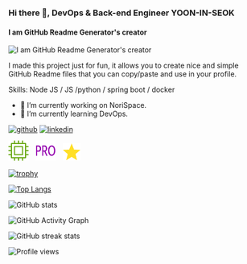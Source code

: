 ### Hi there 👋, DevOps & Back-end Engineer YOON-IN-SEOK
#### I am GitHub Readme Generator's creator
![I am GitHub Readme Generator's creator](https://arturssmirnovs.github.io/github-profile-readme-generator/images/banner.png)

I made this project just for fun, it allows you to create nice and simple GitHub Readme files that you can copy/paste and use in your profile.

Skills: Node JS / JS /python / spring boot / docker

- 🔭 I’m currently working on NoriSpace. 
- 🌱 I’m currently learning DevOps. 


[<img src='https://cdn.jsdelivr.net/npm/simple-icons@3.0.1/icons/github.svg' alt='github' height='40'>](https://github.com/xjwl0305)  [<img src='https://cdn.jsdelivr.net/npm/simple-icons@3.0.1/icons/linkedin.svg' alt='linkedin' height='40'>](https://www.linkedin.com/in/xjwl0305/)  

<a href='https://docs.github.com/en/developers'><img src='https://raw.githubusercontent.com/acervenky/animated-github-badges/master/assets/devbadge.gif' width='40' height='40'></a> <a href='https://github.com/pricing'><img src='https://raw.githubusercontent.com/acervenky/animated-github-badges/master/assets/pro.gif' width='40' height='40'></a> <a href='https://stars.github.com/'><img src='https://raw.githubusercontent.com/acervenky/animated-github-badges/master/assets/starbadge.gif' width='35' height='35'></a> 

[![trophy](https://github-profile-trophy.vercel.app/?username=xjwl0305)](https://github.com/ryo-ma/github-profile-trophy)

[![Top Langs](https://github-readme-stats.vercel.app/api/top-langs/?username=xjwl0305)](https://github.com/anuraghazra/github-readme-stats)

![GitHub stats](https://github-readme-stats.vercel.app/api?username=xjwl0305&show_icons=true)  

![GitHub Activity Graph](https://activity-graph.herokuapp.com/graph?username=xjwl0305)  

![GitHub streak stats](https://streak-stats.demolab.com/?user=xjwl0305)  

![Profile views](https://gpvc.arturio.dev/xjwl0305)  

<!--
**xjwl0305/xjwl0305** is a ✨ _special_ ✨ repository because its `README.md` (this file) appears on your GitHub profile.

Here are some ideas to get you started:

- 🔭 I’m currently working on ...
- 🌱 I’m currently learning ...
- 👯 I’m looking to collaborate on ...
- 🤔 I’m looking for help with ...
- 💬 Ask me about ...
- 📫 How to reach me: ...
- 😄 Pronouns: ...
- ⚡ Fun fact: ...
-->


